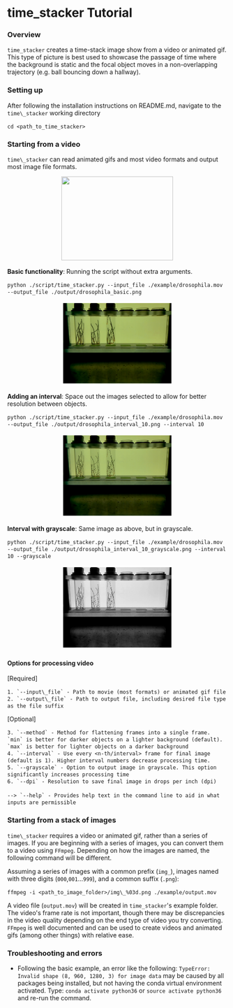 <h1>time_stacker Tutorial</h1>

<h3>Overview</h3>

`time_stacker` creates a time-stack image show from a video or animated gif. This type of picture is best used to showcase the passage of time where the background is static and the focal object moves in a non-overlapping trajectory (e.g. ball bouncing down a hallway).

<h3>Setting up</h3>

After following the installation instructions on README.md, navigate to the `time\_stacker` working directory

	cd <path_to_time_stacker>

<h3>Starting from a video</h3>

`time\_stacker` can read animated gifs and most video formats and output most image file formats.

<p align="center">
<img src="https://github.com/adamspierer/time_stacker/blob/main/example/drosophila.gif" width="256" height="192">
</p>


<b>Basic functionality</b>: Running the script without extra arguments.

	python ./script/time_stacker.py --input_file ./example/drosophila.mov --output_file ./output/drosophila_basic.png

<p align="center">
<img src="https://github.com/adamspierer/time_stacker/blob/main/output/drosophila_basic.png" width="256" height="192">
</p>


<b>Adding an interval</b>: Space out the images selected to allow for better resolution between objects.

	python ./script/time_stacker.py --input_file ./example/drosophila.mov --output_file ./output/drosophila_interval_10.png --interval 10

<p align="center">
<img src="https://github.com/adamspierer/time_stacker/blob/main/output/drosophila_interval_10.png" width="256" height="192">
</p>


<b>Interval with grayscale</b>: Same image as above, but in grayscale.

	python ./script/time_stacker.py --input_file ./example/drosophila.mov --output_file ./output/drosophila_interval_10_grayscale.png --interval 10 --grayscale

<p align="center">
<img src="https://github.com/adamspierer/time_stacker/blob/main/output/drosophila_interval_10_grayscale.png" width="256" height="192">
</p>


<h4>Options for processing video</h4>

[Required]

	1. `--input\_file` - Path to movie (most formats) or animated gif file
	2. `--output\_file` - Path to output file, including desired file type as the file suffix

[Optional]

	3. `--method` - Method for flattening frames into a single frame. `min` is better for darker objects on a lighter background (default). `max` is better for lighter objects on a darker background
	4. `--interval` - Use every <n-th/interval> frame for final image (default is 1). Higher interval numbers decrease processing time.
	5. `--grayscale` - Option to output image in grayscale. This option significantly increases processing time
	6. `--dpi` - Resolution to save final image in drops per inch (dpi)
	
	--> `--help` - Provides help text in the command line to aid in what inputs are permissible


<h3>Starting from a stack of images</h3>

`time\_stacker` requires a video or animated gif, rather than a series of images. If you are beginning with a series of images, you can convert them to a video using `FFmpeg`. Depending on how the images are named, the following command will be different. 

Assuming a series of images with a common prefix (`img_`), images named with three digits (`000`,`001`...`999`), and a common suffix (`.png`):

	ffmpeg -i <path_to_image_folder>/img\_%03d.png ./example/output.mov

A video file (`output.mov`) will be created in `time_stacker`'s example folder. The video's frame rate is not important, though there may be discrepancies in the video quality depending on the end type of video you try converting. `FFmpeg` is well documented and can be used to create videos and animated gifs (among other things) with relative ease. 

<h3>Troubleshooting and errors</h3>

- Following the basic example, an error like the following: `TypeError: Invalid shape (8, 960, 1280, 3) for image data` may be caused by all packages being installed, but not having the conda virtual environment activated. Type: `conda activate python36` or `source activate python36` and re-run the command.